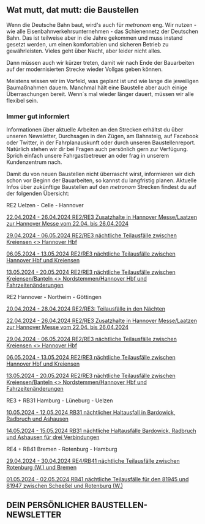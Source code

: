 Wat mutt, dat mutt: die Baustellen
----------

Wenn die Deutsche Bahn baut, wird's auch für *metronom* eng.
Wir nutzen - wie alle Eisenbahnverkehrsunternehmen - das Schienennetz der Deutschen Bahn. Das ist teilweise aber in die Jahre gekommen und muss instand gesetzt werden, um einen komfortablen und sicheren Betrieb zu gewährleisten. Vieles geht über Nacht, aber leider nicht alles.

Dann müssen auch wir kürzer treten, damit wir nach Ende der Bauarbeiten auf der modernisierten Strecke wieder Vollgas geben können.

Meistens wissen wir im Vorfeld, was geplant ist und wie lange die jeweiligen Baumaßnahmen dauern. Manchmal hält eine Baustelle aber auch einige Überraschungen bereit. Wenn´s mal wieder länger dauert, müssen wir alle flexibel sein.

### Immer gut informiert ###

Informationen über aktuelle Arbeiten an den Strecken erhältst du über unseren Newsletter, Durchsagen in den Zügen, am Bahnsteig, auf Facebook oder Twitter, in der Fahrplanauskunft oder durch unseren Baustellenreport. Natürlich stehen wir dir bei Fragen auch persönlich gern zur Verfügung. Sprich einfach unsere Fahrgastbetreuer an oder frag in unserem Kundenzentrum nach.

Damit du von neuen Baustellen nicht überrascht wirst, informieren wir dich schon vor Beginn der Bauarbeiten, so kannst du langfristig planen. Aktuelle Infos über zukünftige Baustellen auf den *metronom* Strecken findest du auf der folgenden Übersicht:

RE2 Uelzen - Celle - Hannover

[22.04.2024 - 26.04.2024 RE2/RE3 Zusatzhalte in Hannover Messe/Laatzen zur Hannover Messe vom 22.04. bis 26.04.2024](https://www.der-metronom.de/baustellen/re2-re3-zusatzhalte-in-hannover-messe-laatzen-zur-hannover-messe-vom-22-04-bis-26-04-2024/)

[29.04.2024 - 06.05.2024 RE2/RE3 nächtliche Teilausfälle zwischen Kreiensen \<\> Hannover Hbf](https://www.der-metronom.de/baustellen/re2-re3-naechtliche-teilausfaelle-zwischen-kreiensen-hannover-hbf/)

[06.05.2024 - 13.05.2024 RE2/RE3 nächtliche Teilausfälle zwischen Hannover Hbf und Kreiensen](https://www.der-metronom.de/baustellen/re2-re3-naechtliche-teilausfaelle-zwischen-hannover-hbf-und-kreiensen/)

[13.05.2024 - 20.05.2024 RE2/RE3 nächtliche Teilausfälle zwischen Kreiensen/Banteln \<\> Nordstemmen/Hannover Hbf und Fahrzeitenänderungen](https://www.der-metronom.de/baustellen/re2-re3-naechtliche-teilausfaelle-zwischen-kreiensen-banteln-nordstemmen-hannover-hbf-und-fahrzeitenaenderungen/)

RE2 Hannover - Northeim - Göttingen

[20.04.2024 - 28.04.2024 RE2/RE3: Teilausfälle in den Nächten](https://www.der-metronom.de/baustellen/re2-re3-teilausfaelle-in-den-naechsten/)

[22.04.2024 - 26.04.2024 RE2/RE3 Zusatzhalte in Hannover Messe/Laatzen zur Hannover Messe vom 22.04. bis 26.04.2024](https://www.der-metronom.de/baustellen/re2-re3-zusatzhalte-in-hannover-messe-laatzen-zur-hannover-messe-vom-22-04-bis-26-04-2024/)

[29.04.2024 - 06.05.2024 RE2/RE3 nächtliche Teilausfälle zwischen Kreiensen \<\> Hannover Hbf](https://www.der-metronom.de/baustellen/re2-re3-naechtliche-teilausfaelle-zwischen-kreiensen-hannover-hbf/)

[06.05.2024 - 13.05.2024 RE2/RE3 nächtliche Teilausfälle zwischen Hannover Hbf und Kreiensen](https://www.der-metronom.de/baustellen/re2-re3-naechtliche-teilausfaelle-zwischen-hannover-hbf-und-kreiensen/)

[13.05.2024 - 20.05.2024 RE2/RE3 nächtliche Teilausfälle zwischen Kreiensen/Banteln \<\> Nordstemmen/Hannover Hbf und Fahrzeitenänderungen](https://www.der-metronom.de/baustellen/re2-re3-naechtliche-teilausfaelle-zwischen-kreiensen-banteln-nordstemmen-hannover-hbf-und-fahrzeitenaenderungen/)

RE3 + RB31 Hamburg - Lüneburg - Uelzen

[10.05.2024 - 12.05.2024 RB31 nächtlicher Haltausfall in Bardowick, Radbruch und Ashausen](https://www.der-metronom.de/baustellen/rb31-naechtlicher-haltausfall-in-bardowick-radbruch-und-ashausen/)

[14.05.2024 - 15.05.2024 RB31 nächtliche Haltausfälle Bardowick, Radbruch und Ashausen für drei Verbindungen](https://www.der-metronom.de/baustellen/rb31-naechtliche-haltausfaelle-bardowick-radbruch-und-ashausen-fuer-drei-verbindungen/)

RE4 + RB41 Bremen - Rotenburg - Hamburg

[29.04.2024 - 30.04.2024 RE4/RB41 nächtliche Teilausfälle zwischen Rotenburg (W.) und Bremen](https://www.der-metronom.de/baustellen/re4-rb41-naechtliche-teilausfaelle-zwischen-rotenburg-w-und-bremen/)

[01.05.2024 - 02.05.2024 RB41 nächtliche Teilausfälle für den 81945 und 81947 zwischen Scheeßel und Rotenburg (W.)](https://www.der-metronom.de/baustellen/rb41-naechtliche-teilausfaelle-fuer-den-81945-und-81947-zwischen-scheessel-und-rotenburg-w/)

DEIN PERSÖNLICHER BAUSTELLEN-NEWSLETTER
----------
